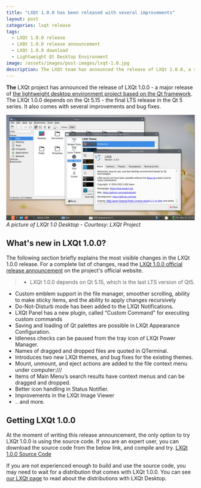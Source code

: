 ```yaml
---
title: "LXQt 1.0.0 has been released with several improvements"
layout: post
categories: lxqt release
tags:
  - LXQt 1.0.0 release
  - LXQt 1.0.0 release announcement
  - LXQt 1.0.0 download
  - Lightweight Qt Desktop Environment
image: /assets/images/post-images/lxqt-1.0.jpg
description: The LXQt team has announced the release of LXQt 1.0.0, a stable release of LXQt based on Qt 5.15 the final LTS release in Qt 5 Series. Read More on LXQt 1.0.0.
---
```


**The** LXQt project has announced the release of LXQt 1.0.0 - a major release of [the lightweight desktop environment project based on the Qt framework](/desktop/lxqt). The LXQt 1.0.0 depends on the Qt 5.15 - the final LTS release in the Qt 5 series. It also comes with several improvements and bug fixes.

![LXQt 1.0.0 featured image](/assets/images/post-images/lxqt-1.0.jpg)
*A picture of LXQt 1.0 Desktop - Courtesy: LXQt Project*

## What's new in LXQt 1.0.0?

The following section briefly explains the most visible changes in the LXQt 1.0.0 release. For a complete list of changes, read the [LXQt 1.0.0 official release announcement](https://lxqt-project.org/release/2021/11/06/lxqt-1-0-0/) on the project's official website.

> - LXQt 1.0.0 depends on Qt 5.15, which is the last LTS version of Qt5.
- Custom emblem support in the file manager, smoother scrolling, ability to make sticky items, and the ability to apply changes recursively
- Do-Not-Disturb mode has been added to the LXQt Notifications.
- LXQt Panel has a new plugin, called “Custom Command” for executing custom commands
- Saving and loading of Qt palettes are possible in LXQt Appearance Configuration.
- Idleness checks can be paused from the tray icon of LXQt Power Manager.
- Names of dragged and dropped files are quoted in QTerminal.
- Introduces two new LXQt themes, and bug fixes for the existing themes.
- Mount, unmount, and eject actions are added to the file context menu under computer:///
- Items of Main Menu’s search results have context menus and can be dragged and dropped.
- Better icon handling in Status Notifier.
- Improvements in the LXQt Image Viewer
- .. and more.


## Getting LXQt 1.0.0
At the moment of writing this release announcement, the only option to try LXQt 1.0.0 is using the source code. If you are an expert user, you can download the source code from the below link, and compile and try.
<a href="https://github.com/lxqt/libfm-qt/releases/tag/1.0.0" class="download">LXQt 1.0.0 Source Code</a>

If you are not experienced enough to build and use the source code, you may need to wait for a distribution that comes with LXQt 1.0.0. You can see [our LXQt page](/desktop/lxqt) to read about the distributions with LXQt Desktop.